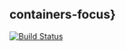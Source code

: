 ## containers-focus}
[![Build Status](https://travis-ci.org/mitchellwrosen/containers-focus.svg?branch=master)](https://travis-ci.org/mitchellwrosen/containers-focus)